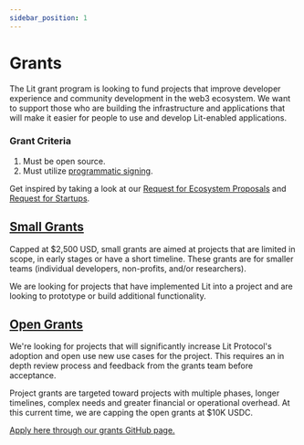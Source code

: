 ```yaml
---
sidebar_position: 1
---
```


# Grants

The Lit grant program is looking to fund projects that improve developer experience and community development in the web3 ecosystem. We want to support those who are building the infrastructure and applications that will make it easier for people to use and develop Lit-enabled applications. 

### Grant Criteria
1. Must be open source.
2. Must utilize [programmatic signing](https://developer.litprotocol.com/v3/sdk/wallets/intro).

Get inspired by taking a look at our [Request for Ecosystem Proposals](https://litprotocol.notion.site/Lit-Request-for-Ecosystem-Proposals-ae3f31e7f32c413cbe0b36c2fe53378d) and [Request for Startups](https://spark.litprotocol.com/request-for-startups/).

## [Small Grants](https://github.com/LIT-Protocol/LitGrants/tree/main/small-grants)
Capped at $2,500 USD, small grants are aimed at projects that are limited in scope, in early stages or have a short timeline. These grants are for smaller teams (individual developers, non-profits, and/or researchers).

We are looking for projects that have implemented Lit into a project and are looking to prototype or build additional functionality.

## [Open Grants](https://github.com/LIT-Protocol/LitGrants/tree/main/open-grants)
We're looking for projects that will significantly increase Lit Protocol's adoption and open use new use cases for the project. This requires an in depth review process and feedback from the grants team before acceptance.

Project grants are targeted toward projects with multiple phases, longer timelines, complex needs and greater financial or operational overhead. At this current time, we are capping the open grants at $10K USDC. 

[Apply here through our grants GitHub page.](https://github.com/LIT-Protocol/LitGrants)
